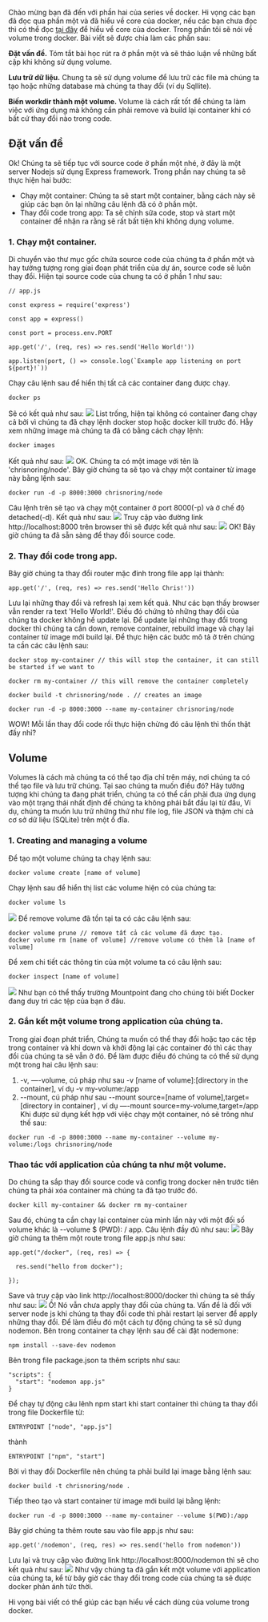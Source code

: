 Chào mừng bạn đã đến với phần hai của series về docker. Hi vọng các bạn đã đọc qua phần một và đã hiểu về core của docker, nếu các bạn chưa đọc thì có thể đọc [tại đây](https://viblo.asia/p/docker-from-the-beginning-part-i-Eb85oa74Z2G)  để hiểu về core của docker.
Trong phần tôi sẽ nói về volume trong docker. Bài viết sẽ được chia làm các phần sau: 

**Đặt vấn đề.**  Tóm tắt bài học rút ra ở phần một và sẽ thảo luận về những bất cập khi không sử dụng volume.

**Lưu trữ dữ liệu.**  Chung ta sẽ sử dụng volume để lưu trữ các file mà chúng ta tạo hoặc những database mà chúng ta thay đổi (ví dụ Sqllite).

**Biến workdir thành một volume.** Volume là cách rất tốt để chúng ta làm việc với ứng dụng mà không cần phải remove và build lại container khi có bất cứ thay đổi nào trong code.
## Đặt vấn đề
Ok! Chúng ta sẽ tiếp tục với source code ở phần một nhé, ở đây là một server Nodejs sử dụng Express framework. Trong phần nay chúng ta sẽ thực hiện hai bước:
* Chạy một container: Chúng ta sẽ start một container, bằng cách này sẽ giúp các bạn ôn lại những câu lệnh đã có ở phần một.
* Thay đổi code trong app: Ta sẽ chỉnh sữa code, stop và start một container để nhận ra rằng sẽ rất bất tiện khi không dụng volume.
### 1. Chạy một container.
Di chuyển vào thư mục gốc chứa source code của chúng ta ở phần một và hay tưởng tượng rong giai đoạn phát triển của dự án, source code sẽ luôn thay đổi.
Hiện tại source code của chung ta có ở phần 1 như sau:
```
// app.js

const express = require('express')

const app = express()

const port = process.env.PORT

app.get('/', (req, res) => res.send('Hello World!'))

app.listen(port, () => console.log(`Example app listening on port ${port}!`))
```
Chạy câu lệnh sau để hiển thị tất cả các container đang được chạy.
```
docker ps
```
Sẽ có kết quả như sau:
![](https://images.viblo.asia/57523fc5-be3c-4ffa-9507-68b3de275f9f.png)
List trống, hiện tại không có container đang chạy cả bởi vì chúng ta đã chạy lệnh docker stop hoặc docker kill trước đó. Hẫy xem những image mà chúng ta đã có bằng cách chạy lệnh:
```
docker images
```
Kết quả như sau:
![](https://images.viblo.asia/3ae2642f-2dde-49cc-ac06-31ae3ab5bf16.png)
OK. Chúng ta có một image với tên là 'chrisnoring/node'. Bây giờ chúng ta sẽ tạo và chạy một container từ image này bằng lệnh sau:
```
docker run -d -p 8000:3000 chrisnoring/node
```
Câu lệnh trên sẽ tạo và chạy một container ở port 8000(-p) và ở chế độ detached(-d). Kết quả như sau:
![](https://images.viblo.asia/7960f895-1698-419b-8627-dc3c0fae1800.png)
Truy cập vào đường link http://localhost:8000 trên  browser thì sẽ được kết quả như sau:
![](https://images.viblo.asia/c841c3e8-4889-4436-b4c4-b5883fa7705a.png)
OK! Bây giờ chúng ta đã sẵn sàng để thay đổi source code.
### 2. Thay đổi code trong app.
Bây giờ chúng ta thay đổi router mặc đinh trong file app lại thành:
```
app.get('/', (req, res) => res.send('Hello Chris!'))
```
Lưu lại những thay đổi và refresh lại xem kết quả. Như các bạn thấy browser vẫn render ra text 'Hello World!'. Điều đó chứng tỏ những thay đổi của chúng ta docker không hề update lại. 
Để update lại những thay đổi trong docker thì chúng ta cần down, remove container, rebuild image và chạy lại container từ image mới build lại. Để thực hiện các bước mô tả ở trên chúng ta cần các câu lệnh sau:
```
docker stop my-container // this will stop the container, it can still be started if we want to

docker rm my-container // this will remove the container completely

docker build -t chrisnoring/node . // creates an image

docker run -d -p 8000:3000 --name my-container chrisnoring/node
```
WOW! Mỗi lần thay đổi code rồi thực hiện chừng đó câu lệnh thì thốn thật đấy nhỉ?
## Volume
Volumes là cách mà chúng ta có thể tạo địa chỉ trên máy, nơi chúng ta có thể tạo file và lưu trữ chúng. Tại sao chúng ta muốn điều đó? Hãy tưởng tượng khi chúng ta đang phát triển, chúng ta có thể cần phải đưa ứng dụng vào một trạng thái nhất định để chúng ta không phải bắt đầu lại từ đầu, Ví dụ, chúng ta muốn lưu trữ những thứ như file log, file JSON và thậm chí cả cơ sở dữ liệu (SQLite) trên một ổ đĩa. 
### 1. Creating and managing a volume
Để tạo một volume chúng ta chạy lệnh sau:
```
docker volume create [name of volume]
```
Chạy lệnh sau để hiển thị list các volume hiện có của chúng ta:
```
docker volume ls
```
![](https://images.viblo.asia/17c3cbb3-ce4e-4c0b-8330-e76ab3860041.png)
Để remove volume đã tồn tại ta có các câu lệnh sau:
```
docker volume prune // remove tất cả các volume đã được tạo.
docker volume rm [name of volume] //remove volume có thêm là [name of volume]
```
Để xem chi tiết các thông tin của một volume ta có câu lệnh sau:
```
docker inspect [name of volume]
```
![](https://images.viblo.asia/085921ed-b886-465d-9164-a3607b07c981.png)
Như bạn có thể thấy trường Mountpoint đang cho chúng tôi biết Docker đang duy trì các tệp của bạn ở đâu.
### 2. Gắn kết một volume trong application của chúng ta.
Trong giai đoạn phát triển, Chúng ta muốn có thể thay đổi hoặc tạo các tệp trong container và  khi down và khởi động lại các container đó thì các thay đổi của chúng ta sẽ vẫn ở đó.
Để làm được điều đó chúng ta có thể sử dụng một trong hai câu lệnh sau:
 1. -v, —-volume, cú pháp như sau -v [name of volume]:[directory in the container], ví dụ -v my-volume:/app
 2. --mount, cú pháp như sau --mount source=[name of volume],target=[directory in container] , ví dụ —-mount source=my-volume,target=/app
 Khi được sử dụng kết hợp với việc chạy một container, nó sẽ trông như thế sau:
```
docker run -d -p 8000:3000 --name my-container --volume my-volume:/logs chrisnoring/node
```
### Thao tác với application của chúng ta như một volume.
Do chúng ta sắp thay đổi source code và config trong docker nên trước tiên chúng ta phải xóa container mà chúng ta đã tạo trước đó.
```
docker kill my-container && docker rm my-container
```
Sau đó, chúng ta cần chạy lại container của mình lần này với một đối số volume khác là --volume $ (PWD): / app.
Câu lệnh đầy đủ như sau:
![](https://images.viblo.asia/9459e1b4-f27d-44dd-a21d-93fb7c3f1c41.png)
Bây giờ chúng ta thêm một route trong file app.js như sau:
```
app.get("/docker", (req, res) => {

  res.send("hello from docker");

});
```
Save và truy cập vào link http://localhost:8000/docker thì chúng ta sẽ thấy như sau:
![](https://images.viblo.asia/6b898aa7-f39d-4477-aa75-e153698a46be.png)
Ồ! Nó vẫn chưa apply thay đổi của chúng ta.
Vấn đề là đối với server node js khi chúng ta thay đổi code thì phải restart lại server để apply những thay đổi. Để làm điều đó một cách tự động chúng ta sẽ sử dụng nodemon.
Bên trong container ta chạy lệnh sau để cài đặt nodemone:
```
npm install --save-dev nodemon
```
Bên trong file package.json ta thêm scripts như sau:
```
"scripts": {
  "start": "nodemon app.js"
}
```
Để chạy tự động câu lênh npm start khi start container thì chúng ta thay đổi trong file Dockerfile từ:
```
ENTRYPOINT ["node", "app.js"]
```
thành 
```
ENTRYPOINT ["npm", "start"]
```
Bởi vì thay đổi Dockerfile nên chúng ta phải build lại image bằng lệnh sau:
```
docker build -t chrisnoring/node .
```
Tiếp theo tạo và start container từ image mới build lại bằng lệnh:
```
docker run -d -p 8000:3000 --name my-container --volume $(PWD):/app
```
Bây giơ chúng ta thêm route sau vào file app.js như sau:
```
app.get('/nodemon', (req, res) => res.send('hello from nodemon'))
```
Lưu lại và truy cập vào đường link  http://localhost:8000/nodemon thì sẽ cho kết quả như sau:
![](https://images.viblo.asia/4515cfd8-ddb5-4916-b725-c6369cca5c9b.png)
Như vậy chúng ta đã gắn kết một volume với application của chúng ta, kể từ bây giờ các thay đổi trong code của chúng ta sẽ được docker phản ánh tức thời.

Hi vọng bài viết có thể giúp các bạn hiểu về cách dùng của volume trong docker.
